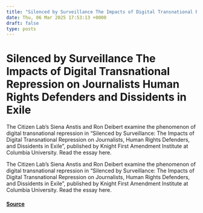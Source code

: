 ```yaml
---
title: "Silenced by Surveillance The Impacts of Digital Transnational Repression on Journalists Human Rights Defenders and Dissidents in Exile"
date: Thu, 06 Mar 2025 17:53:13 +0000
draft: false
type: posts
---
```

# Silenced by Surveillance The Impacts of Digital Transnational Repression on Journalists Human Rights Defenders and Dissidents in Exile





The Citizen Lab&#8217;s Siena Anstis and Ron Deibert examine the phenomenon of digital transnational repression in &#8220;Silenced by Surveillance: The Impacts of Digital Transnational Repression on Journalists, Human Rights Defenders, and Dissidents in Exile&#8221;, published by Knight First Amendment Institute at Columbia University. Read the essay here.

The Citizen Lab’s Siena Anstis and Ron Deibert examine the phenomenon of digital transnational repression in “Silenced by Surveillance: The Impacts of Digital Transnational Repression on Journalists, Human Rights Defenders, and Dissidents in Exile”, published by Knight First Amendment Institute at Columbia University. Read the essay here.

#### [Source](https://citizenlab.ca/2025/03/silenced-by-surveillance-the-impacts-of-digital-transnational-repression-on-journalists-human-rights-defenders-and-dissidents-in-exile/)

